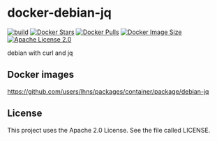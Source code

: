 # docker-debian-jq

[![build](https://github.com/lhns/docker-debian-jq/actions/workflows/build.yml/badge.svg)](https://github.com/lhns/docker-debian-jq/actions/workflows/build.yml)
[![Docker Stars](https://img.shields.io/docker/stars/lolhens/debian-jq)](https://hub.docker.com/r/lolhens/debian-jq)
[![Docker Pulls](https://img.shields.io/docker/pulls/lolhens/debian-jq)](https://hub.docker.com/r/lolhens/debian-jq)
[![Docker Image Size](https://img.shields.io/docker/image-size/lolhens/debian-jq)](https://hub.docker.com/r/lolhens/debian-jq)
[![Apache License 2.0](https://img.shields.io/github/license/lhns/docker-debian-jq.svg?maxAge=3600)](https://www.apache.org/licenses/LICENSE-2.0)

debian with curl and jq

## Docker images

https://github.com/users/lhns/packages/container/package/debian-jq

## License

This project uses the Apache 2.0 License. See the file called LICENSE.
